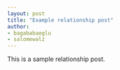 ```yaml
---
layout: post
title: "Example relationship post"
author:
- bagababaoglu
- salomewalz
---
```


This is a sample relationship post.
